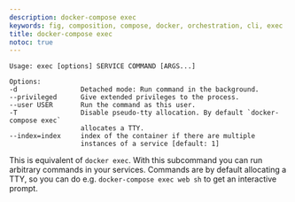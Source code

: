 ```yaml
---
description: docker-compose exec
keywords: fig, composition, compose, docker, orchestration, cli, exec
title: docker-compose exec
notoc: true
---
```


```
Usage: exec [options] SERVICE COMMAND [ARGS...]

Options:
-d                Detached mode: Run command in the background.
--privileged      Give extended privileges to the process.
--user USER       Run the command as this user.
-T                Disable pseudo-tty allocation. By default `docker-compose exec`
                  allocates a TTY.
--index=index     index of the container if there are multiple
                  instances of a service [default: 1]
```

This is equivalent of `docker exec`. With this subcommand you can run arbitrary
commands in your services. Commands are by default allocating a TTY, so you can
do e.g. `docker-compose exec web sh` to get an interactive prompt.
